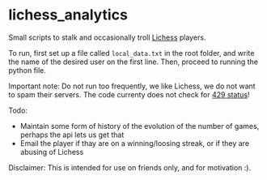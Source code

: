 # lichess_analytics
Small scripts to stalk and occasionally troll [Lichess](https://en.lichess.org) players.

To run, first set up a file called `local_data.txt` in the root folder, and write the name of the desired user on the first line. Then, proceed to running the python file. 

Important note: Do not run too frequently, we like Lichess, we do not want to spam their servers. The code currenty does not check for [429 status](https://en.wikipedia.org/wiki/List_of_HTTP_status_codes#429)!

Todo:
- Maintain some form of history of the evolution of the number of games, perhaps the api lets us get that
- Email the player if thay are on a winning/loosing streak, or if they are abusing of Lichess


Disclaimer: This is intended for use on friends only, and for motivation :).
